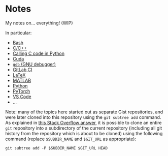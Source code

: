 # Notes

My notes on... everything! (WIP)

In particular:

- [Bash](./topics/bash/)
- [C/C++](./topics/c_cpp/)
- [Calling C code in Python](./topics/c_python/)
- [Cuda](./topics/cuda/)
- [`gdb` (GNU debugger)](./topics/gdb/)
- [GitLab CI](./topics/gitlab_ci/)
- [LaTeX](./topics/latex/)
- [MATLAB](./topics/matlab/)
- [Python](./topics/python/)
- [PyTorch](./topics/pytorch/)
- [VS Code](./topics/vscode/)
- ...

Note: many of the topics here started out as separate Gist repositories, and were later cloned into this repository using the `git subtree add` command. As explained in [this Stack Overflow answer](https://stackoverflow.com/a/47571452/8477566), it is possible to clone an entire `git` repository into a subdirectory of the current repository (including all git history from the repository which is about to be cloned) using the following command (replace `$SUBDIR_NAME` and `$GIT_URL` as appropriate):

```
git subtree add -P $SUBDIR_NAME $GIT_URL HEAD
```
